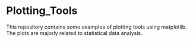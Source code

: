 # Plotting_Tools
This repository contains some examples of plotting tools using matplotlib. The plots are majorly related to statistical data analysis.
